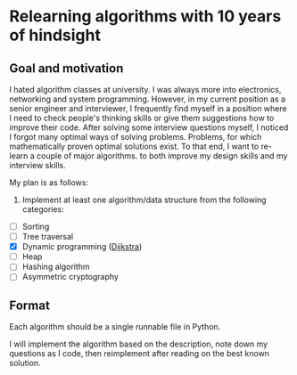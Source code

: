 # Relearning algorithms with 10 years of hindsight

## Goal and motivation
I hated algorithm classes at university. I was always more into electronics, networking and system programming.
However, in my current position as a senior engineer and interviewer, I frequently find myself in a position where
I need to check people's thinking skills or give them suggestions how to improve their code. After solving some
interview questions myself, I noticed I forgot many optimal ways of solving problems. Problems, for which 
mathematically proven optimal solutions exist. To that end, I want to re-learn a couple of major algorithms.
to both improve my design skills and my interview skills.

My plan is as follows:
1. Implement at least one algorithm/data structure from the following categories:
- [ ] Sorting
- [ ] Tree traversal 
- [x] Dynamic programming ([Dijkstra](./dijkstra.py))
- [ ] Heap
- [ ] Hashing algorithm
- [ ] Asymmetric cryptography

## Format
Each algorithm should be a single runnable file in Python.

I will implement the algorithm based on the description, note down my questions as I code, then reimplement
after reading on the best known solution.
